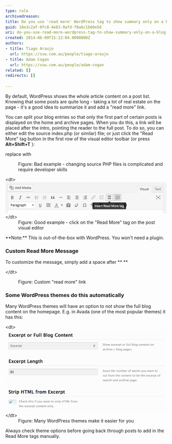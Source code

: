```yaml
---
type: rule
archivedreason: 
title: Do you use 'read more' WordPress tag to show summary only on a blog list?
guid: 18e3c2af-0fc0-4e83-9afd-f8a6c1b60e56
uri: do-you-use-read-more-wordpress-tag-to-show-summary-only-on-a-blog-list
created: 2014-06-09T15:12:04.0000000Z
authors:
- title: Tiago Araujo
  url: https://ssw.com.au/people/tiago-araujo
- title: Adam Cogan
  url: https://ssw.com.au/people/adam-cogan
related: []
redirects: []

---
```


By default, WordPress shows the whole article content on a post list. Knowing that some posts are quite long - taking a lot of real estate on the page - it's a good idea to summarize it and add a "read more" link. 

<!--endintro-->

You can split your blog entries so that only the first part of certain posts is displayed on the home and archive pages. When you do this, a link will be placed after the intro, pointing the reader to the full post.
To do so, you can either edit the source index.php (or similar) file; or just click the "Read More" tag button in the first row of the visual editor toolbar (or press  **Alt+Shift+T** ):

<dl class="badImage"><p class="ssw15-rteElement-CodeArea">replace <?php the_content(); ?> with <?php the_excerpt(); ?></p><dd>Figure: Bad example - changing source PHP files is complicated and require developer skills </dd></dl><dl class="goodImage">&lt;dt&gt; <img src="readmore-tag.png" alt=""> &lt;/dt&gt;<dd>Figure: Good example - click on the "Read More" tag on the post visual editor</dd></dl>
**Note:** This is out-of-the-box with WordPress. You won't need a plugin.

### Custom Read More Message

To customize the message, simply add a space after  **<!--more</strong> and insert the text you want to show:</p><dl class="image">&lt;dt&gt;<p class="ssw15-rteElement-CodeArea"><!--more Read the full post --> 
**

&lt;/dt&gt;<dd>Figure: Custom "read more" link<br></dd>
### Some WordPress themes do this automatically

Many WordPress themes will have an option to not show the full blog content on the homepage. E.g. in Avada (one of the most popular themes) it has this:
<dl class="goodImage">&lt;dt&gt; <img src="excerpt.png" alt="excerpt.png"> &lt;/dt&gt;<dd>Figure: Many WordPress themes make it easier for you</dd></dl>


Always check theme options before going back through posts to add in the Read More tags manually.

